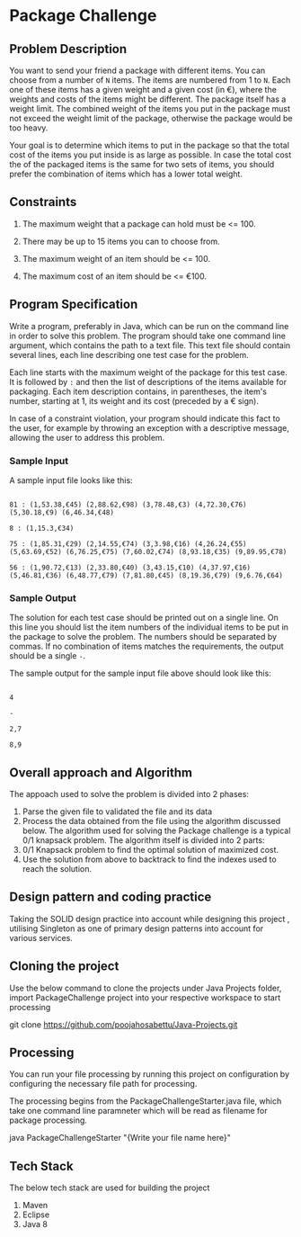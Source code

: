 # Package Challenge 

## Problem Description



You want to send your friend a package with different items. You can choose from a number of `N` items. The items are numbered from 1 to `N`. Each one of these items has a given weight and a given cost (in €), where the weights and costs of the items might be different. The package itself has a weight limit. The combined weight of the items you put in the package must not exceed the weight limit of the package, otherwise the package would be too heavy.

Your goal is to determine which items to put in the package so that the total cost of the items you put inside is as large as possible. In case the total cost the of the packaged items is the same for two sets of items, you should prefer the combination of items which has a lower total weight.

## Constraints



1. The maximum weight that a package can hold must be <= 100.

2. There may be up to 15 items you can to choose from.

3. The maximum weight of an item should be <= 100.

4. The maximum cost of an item should be <= €100.



## Program Specification



Write a program, preferably in Java, which can be run on the command line in order to solve this problem. The program should take one command line argument, which contains the path to a text file. This text file should contain several lines, each line describing one test case for the problem.



Each line starts with the maximum weight of the package for this test case. It is followed by ` : ` and then the list of descriptions of the items available for packaging. Each item description contains, in parentheses, the item's number, starting at 1, its weight and its cost (preceded by a € sign).



In case of a constraint violation, your program should indicate this fact to the user, for example by throwing an exception with a descriptive message, allowing the user to address this problem.



### Sample Input



A sample input file looks like this:



```

81 : (1,53.38,€45) (2,88.62,€98) (3,78.48,€3) (4,72.30,€76) (5,30.18,€9) (6,46.34,€48)

8 : (1,15.3,€34)

75 : (1,85.31,€29) (2,14.55,€74) (3,3.98,€16) (4,26.24,€55) (5,63.69,€52) (6,76.25,€75) (7,60.02,€74) (8,93.18,€35) (9,89.95,€78)

56 : (1,90.72,€13) (2,33.80,€40) (3,43.15,€10) (4,37.97,€16) (5,46.81,€36) (6,48.77,€79) (7,81.80,€45) (8,19.36,€79) (9,6.76,€64)

```



### Sample Output



The solution for each test case should be printed out on a single line. On this line you should list the item numbers of the individual items to be put in the package to solve the problem. The numbers should be separated by commas. If no combination of items matches the requirements, the output should be a single `-`.



The sample output for the sample input file above should look like this:



```

4

-

2,7

8,9

```

## Overall approach and Algorithm

The appoach used to solve the problem is divided into 2 phases:
  1. Parse the given file to validated the file and its data 
  2. Process the data obtained from the file using the algorithm discussed below.
The algorithm used for solving the Package challenge is a typical 0/1 knapsack problem. The algorithm itself is divided into 2 parts:
  1. 0/1 Knapsack problem to find the optimal solution of maximized cost.
  2. Use the solution from above to backtrack to find the indexes used to reach the solution.

## Design pattern and coding practice

Taking the SOLID design practice into account while designing this project , utilising Singleton as one of primary design patterns into account for various services.

## Cloning the project 

Use the below command to clone the projects under Java Projects folder, import PackageChallenge project into your respective workspace to start processing 

git clone https://github.com/poojahosabettu/Java-Projects.git

## Processing 

You can run your file processing by running this project on configuration by configuring the necessary file path for processing.

The processing begins from the PackageChallengeStarter.java file, which take one command line paramneter which will be read as filename for package processing.

java PackageChallengeStarter "{Write your file name here}"

## Tech Stack

The below tech stack are used for building the project 
  1. Maven
  2. Eclipse
  3. Java 8




